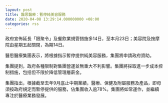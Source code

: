 ```yaml
---
layout: post
title: 醫思醫療：暫停純美容服務
date: 2020-04-08 13:29:14.000000000 +08:00
categories: rss
---
```


政府宣佈延長「限聚令」及餐飲業規管措施多14日，至本月23日；美容院及按摩院由星期五起關閉，為期14日。

醫思醫療集團表示，將根據指示暫停提供純美容服務，集團將申請政府資助。

集團提到，政府各種限制對集團營運並無重大不利影響。集團將採取進一步成本控制措施，包括但不限於降低管理層薪金。

集團指出，根據截至去年9月底止中期業績，醫療、保健及附屬服務及產品，即毋須按政府規定而暫停提供的服務，佔集團收入逾78%。集團將如常運作，並繼續專注於醫療業務發展。
